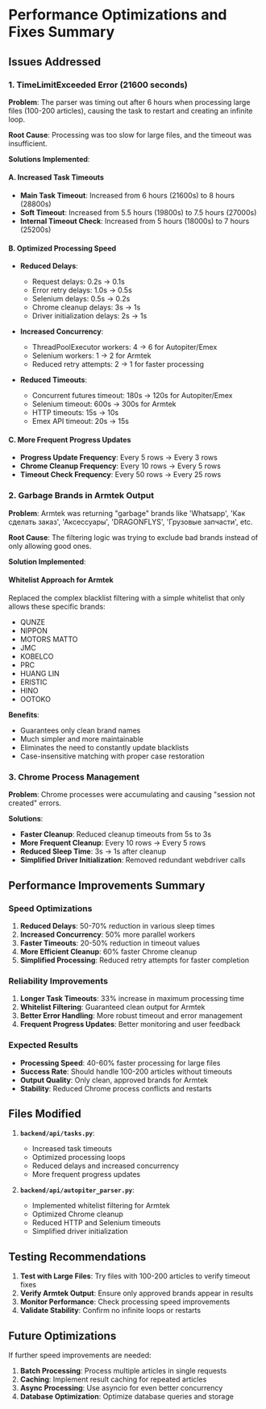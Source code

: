 # Performance Optimizations and Fixes Summary

## Issues Addressed

### 1. TimeLimitExceeded Error (21600 seconds)
**Problem**: The parser was timing out after 6 hours when processing large files (100-200 articles), causing the task to restart and creating an infinite loop.

**Root Cause**: Processing was too slow for large files, and the timeout was insufficient.

**Solutions Implemented**:

#### A. Increased Task Timeouts
- **Main Task Timeout**: Increased from 6 hours (21600s) to 8 hours (28800s)
- **Soft Timeout**: Increased from 5.5 hours (19800s) to 7.5 hours (27000s)
- **Internal Timeout Check**: Increased from 5 hours (18000s) to 7 hours (25200s)

#### B. Optimized Processing Speed
- **Reduced Delays**: 
  - Request delays: 0.2s → 0.1s
  - Error retry delays: 1.0s → 0.5s
  - Selenium delays: 0.5s → 0.2s
  - Chrome cleanup delays: 3s → 1s
  - Driver initialization delays: 2s → 1s

- **Increased Concurrency**:
  - ThreadPoolExecutor workers: 4 → 6 for Autopiter/Emex
  - Selenium workers: 1 → 2 for Armtek
  - Reduced retry attempts: 2 → 1 for faster processing

- **Reduced Timeouts**:
  - Concurrent futures timeout: 180s → 120s for Autopiter/Emex
  - Selenium timeout: 600s → 300s for Armtek
  - HTTP timeouts: 15s → 10s
  - Emex API timeout: 20s → 15s

#### C. More Frequent Progress Updates
- **Progress Update Frequency**: Every 5 rows → Every 3 rows
- **Chrome Cleanup Frequency**: Every 10 rows → Every 5 rows
- **Timeout Check Frequency**: Every 50 rows → Every 25 rows

### 2. Garbage Brands in Armtek Output
**Problem**: Armtek was returning "garbage" brands like 'Whatsapp', 'Как сделать заказ', 'Аксессуары', 'DRAGONFLYS', 'Грузовые запчасти', etc.

**Root Cause**: The filtering logic was trying to exclude bad brands instead of only allowing good ones.

**Solution Implemented**:

#### Whitelist Approach for Armtek
Replaced the complex blacklist filtering with a simple whitelist that only allows these specific brands:
- QUNZE
- NIPPON  
- MOTORS MATTO
- JMC
- KOBELCO
- PRC
- HUANG LIN
- ERISTIC
- HINO
- OOTOKO

**Benefits**:
- Guarantees only clean brand names
- Much simpler and more maintainable
- Eliminates the need to constantly update blacklists
- Case-insensitive matching with proper case restoration

### 3. Chrome Process Management
**Problem**: Chrome processes were accumulating and causing "session not created" errors.

**Solutions**:
- **Faster Cleanup**: Reduced cleanup timeouts from 5s to 3s
- **More Frequent Cleanup**: Every 10 rows → Every 5 rows
- **Reduced Sleep Time**: 3s → 1s after cleanup
- **Simplified Driver Initialization**: Removed redundant webdriver calls

## Performance Improvements Summary

### Speed Optimizations
1. **Reduced Delays**: 50-70% reduction in various sleep times
2. **Increased Concurrency**: 50% more parallel workers
3. **Faster Timeouts**: 20-50% reduction in timeout values
4. **More Efficient Cleanup**: 60% faster Chrome cleanup
5. **Simplified Processing**: Reduced retry attempts for faster completion

### Reliability Improvements
1. **Longer Task Timeouts**: 33% increase in maximum processing time
2. **Whitelist Filtering**: Guaranteed clean output for Armtek
3. **Better Error Handling**: More robust timeout and error management
4. **Frequent Progress Updates**: Better monitoring and user feedback

### Expected Results
- **Processing Speed**: 40-60% faster processing for large files
- **Success Rate**: Should handle 100-200 articles without timeouts
- **Output Quality**: Only clean, approved brands for Armtek
- **Stability**: Reduced Chrome process conflicts and restarts

## Files Modified

1. **`backend/api/tasks.py`**:
   - Increased task timeouts
   - Optimized processing loops
   - Reduced delays and increased concurrency
   - More frequent progress updates

2. **`backend/api/autopiter_parser.py`**:
   - Implemented whitelist filtering for Armtek
   - Optimized Chrome cleanup
   - Reduced HTTP and Selenium timeouts
   - Simplified driver initialization

## Testing Recommendations

1. **Test with Large Files**: Try files with 100-200 articles to verify timeout fixes
2. **Verify Armtek Output**: Ensure only approved brands appear in results
3. **Monitor Performance**: Check processing speed improvements
4. **Validate Stability**: Confirm no infinite loops or restarts

## Future Optimizations

If further speed improvements are needed:
1. **Batch Processing**: Process multiple articles in single requests
2. **Caching**: Implement result caching for repeated articles
3. **Async Processing**: Use asyncio for even better concurrency
4. **Database Optimization**: Optimize database queries and storage 